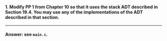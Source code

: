 #### 1. Modify PP 1 from Chapter 10 so that it uses the stack ADT described in Section 19.4. You may use any of the implementations of the ADT described in that section.

---

#### Answer: see `main.c`.
